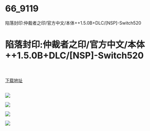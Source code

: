# 66_9119
陷落封印:仲裁者之印/官方中文/本体++1.5.0B+DLC/[NSP]-Switch520
# 陷落封印:仲裁者之印/官方中文/本体++1.5.0B+DLC/[NSP]-Switch520
 <br/></br>
[下载地址](https://www.switch520.cc/article/9119 "下载地址")
<br/></br>

<p><span style="color: #ffffff;"><strong><img src="https://www.switch520.cc/muke_img/upload_art_editor_20210115-1_6d2668859819c00f1b5fc1246168cd3a.jpg"></strong></span></p>
<p><span style="color: #ffffff;"><strong><img src="https://www.switch520.cc/muke_img/upload_art_editor_20210115-1_a5c0f1ab7608f7ac9da68ce85c19e6bc.jpg"></strong></span></p>
<p><span style="color: #ffffff;"><strong><img src="https://www.switch520.cc/muke_img/upload_art_editor_20210115-1_e994a32042ebc9b2886bf12ca17bc1a8.jpg"></strong></span></p>
<p><span style="color: #ffffff;"><strong><img src="https://www.switch520.cc/muke_img/upload_art_editor_20210115-1_74ea830c168a0cf77cbf047d91f48529.jpg"></strong></span></p>
<p>&nbsp;</p>
<p><span style="color: #ffffff;"><strong>&nbsp;</strong></span></p>
